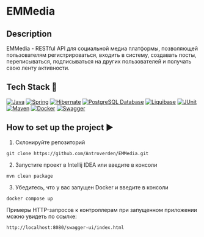 # EMMedia

## Description
EMMedia - RESTful API для социальной медиа платформы, позволяющей пользователям регистрироваться, входить в систему, создавать посты, переписываться, подписываться на других пользователей и получать свою ленту активности.

## Tech Stack 🔧
[![Java](https://img.shields.io/badge/Java%2017-ED8B00?style=for-the-badge&logo=openjdk&logoColor=white)](https://www.oracle.com/java/) [![Spring](https://img.shields.io/badge/Spring%20Boot%202.7.11-6DB33F?style=for-the-badge&logo=spring&logoColor=white)](https://spring.io/projects/spring-framework) [![Hibernate](https://img.shields.io/badge/hibernate-997950?style=for-the-badge&logo=hibernate&logoColor=white)](https://hibernate.org/) [![PostgreSQL Database](https://img.shields.io/badge/postgresql-8B00FF?style=for-the-badge&logo=postgresql&logoColor=white)](https://www.postgresql.org/) [![Liquibase](https://img.shields.io/badge/liquibase-0000ff?style=for-the-badge&logo=liquibase&logoColor=white)](https://docs.oracle.com/javase/tutorial/jdbc/overview/index.html) [![JUnit](https://img.shields.io/badge/JUnit%205-9F2B68?style=for-the-badge&logo=JUnit&logoColor=white)](https://junit.org/junit5/docs/current/user-guide/)
[![Maven](https://img.shields.io/badge/Maven-00008B?style=for-the-badge&logo=Maven&logoColor=white)](https://maven.apache.org/) [![Docker](https://img.shields.io/badge/Docker-00008B?style=for-the-badge&logo=Docker&logoColor=white)](https://www.docker.com/) [![Swagger](https://img.shields.io/badge/Swagger-006400?style=for-the-badge&logo=Maven&logoColor=white)](https://swagger.io/)

## How to set up the project ▶

1) Склонируйте репозиторий
```
git clone https://github.com/Antroverden/EMMedia.git
```
2) Запустите проект в Intellij IDEA или введите в консоли
```
mvn clean package
```
3) Убедитесь, что у вас запущен Docker и введите в консоли
```
docker compose up
```
Примеры HTTP-запросов к контроллерам при запущенном приложении можно увидеть по ссылке:
```
http://localhost:8080/swagger-ui/index.html
```